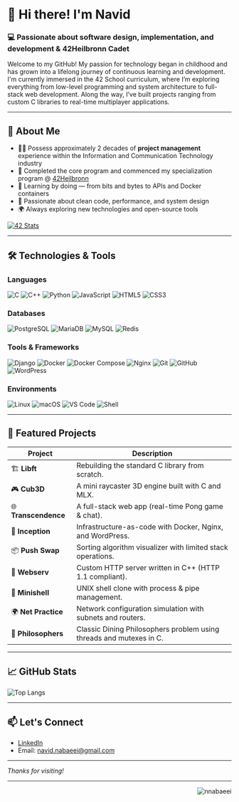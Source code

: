 # 👋 Hi there! I'm Navid

### 💻 Passionate about software design, implementation, and development  & 42Heilbronn Cadet

Welcome to my GitHub!
My passion for technology began in childhood and has grown into a lifelong journey of continuous learning and development. I'm currently immersed in the 42 School curriculum, where I’m exploring everything from low-level programming and system architecture to full-stack web development. Along the way, I’ve built projects ranging from custom C libraries to real-time multiplayer applications.

---

## 🚀 About Me

- 👨‍💼 Possess approximately 2 decades of **project management** experience within the Information and Communication Technology industry
- 🔭 Completed the core program and commenced my specialization program @ [42Heilbronn](https://42heilbronn.de)
- 🌱 Learning by doing — from bits and bytes to APIs and Docker containers
- 🧠 Passionate about clean code, performance, and system design
- 🌍 Always exploring new technologies and open-source tools

[![42 Stats](https://badge.mediaplus.ma/darkblue/nnabaeei?UM6P=off)](https://github.com/oakoudad/badge42)

---

## 🛠️ Technologies & Tools

### Languages  
![C](https://img.shields.io/badge/C-A8B9CC?style=for-the-badge&logo=c&logoColor=white) 
![C++](https://img.shields.io/badge/C++-00599C?style=for-the-badge&logo=c%2B%2B&logoColor=white) 
![Python](https://img.shields.io/badge/Python-3776AB?style=for-the-badge&logo=python&logoColor=white) 
![JavaScript](https://img.shields.io/badge/JavaScript-F7DF1E?style=for-the-badge&logo=javascript&logoColor=black) 
![HTML5](https://img.shields.io/badge/HTML5-E34F26?style=for-the-badge&logo=html5&logoColor=white) 
![CSS3](https://img.shields.io/badge/CSS3-1572B6?style=for-the-badge&logo=css3&logoColor=white)

### Databases  
![PostgreSQL](https://img.shields.io/badge/PostgreSQL-336791?style=for-the-badge&logo=postgresql&logoColor=white) 
![MariaDB](https://img.shields.io/badge/MariaDB-003545?style=for-the-badge&logo=mariadb&logoColor=white) 
![MySQL](https://img.shields.io/badge/MySQL-4479A1?style=for-the-badge&logo=mysql&logoColor=white) 
![Redis](https://img.shields.io/badge/Redis-DC382D?style=for-the-badge&logo=redis&logoColor=white)  

### Tools & Frameworks  
![Django](https://img.shields.io/badge/Django-092E20?style=for-the-badge&logo=django&logoColor=white) 
![Docker](https://img.shields.io/badge/Docker-2496ED?style=for-the-badge&logo=docker&logoColor=white) 
![Docker Compose](https://img.shields.io/badge/Docker--Compose-1488C6?style=for-the-badge&logo=docker&logoColor=white) 
![Nginx](https://img.shields.io/badge/Nginx-009639?style=for-the-badge&logo=nginx&logoColor=white) 
![Git](https://img.shields.io/badge/Git-F05032?style=for-the-badge&logo=git&logoColor=white) 
![GitHub](https://img.shields.io/badge/GitHub-181717?style=for-the-badge&logo=github&logoColor=white) 
![WordPress](https://img.shields.io/badge/WordPress-21759B?style=for-the-badge&logo=wordpress&logoColor=white)

### Environments  
![Linux](https://img.shields.io/badge/Linux-FCC624?style=for-the-badge&logo=linux&logoColor=black) 
![macOS](https://img.shields.io/badge/macOS-000000?style=for-the-badge&logo=apple&logoColor=white) 
![VS Code](https://img.shields.io/badge/VSCode-007ACC?style=for-the-badge&logo=visual-studio-code&logoColor=white) 
![Shell](https://img.shields.io/badge/Shell-4EAA25?style=for-the-badge&logo=gnu-bash&logoColor=white)

---

## 📂 Featured Projects

| Project         | Description |
|------------------|-------------|
| 🏗️ **Libft**         | Rebuilding the standard C library from scratch. |
| 🎮 **Cub3D**         | A mini raycaster 3D engine built with C and MLX. |
| 🌐 **Transcendence** | A full-stack web app (real-time Pong game & chat). |
| 🐳 **Inception**     | Infrastructure-as-code with Docker, Nginx, and WordPress. |
| 📦 **Push Swap**     | Sorting algorithm visualizer with limited stack operations. |
| 🧪 **Webserv**       | Custom HTTP server written in C++ (HTTP 1.1 compliant). |
| 💬 **Minishell**     | UNIX shell clone with process & pipe management. |
| 🌍 **Net Practice**  | Network configuration simulation with subnets and routers. |
| 🍝 **Philosophers**  | Classic Dining Philosophers problem using threads and mutexes in C. |

---

## 📈 GitHub Stats

<!-- ![Navid's GitHub stats](https://github-readme-stats.vercel.app/api?username=nnavidd&show_icons=true&theme=dark&hide=prs,issues) -->
![Top Langs](https://github-readme-stats.vercel.app/api/top-langs/?username=nnavidd&layout=compact&theme=dark&langs_count=10)

---

## 📫 Let's Connect

- [LinkedIn](https://www.linkedin.com/in/navid-nabaeei)
- Email: navid.nabaeei@gmail.com  


---

_Thanks for visiting!_

---

<p align="right">
  <img src="https://komarev.com/ghpvc/?username=nnabaeei&label=Profile%20views&color=0e75b6&style=flat" alt="nnabaeei" />
</p>

